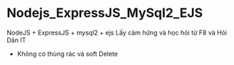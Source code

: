 # Nodejs_ExpressJS_MySql2_EJS
NodeJS + ExpressJS + mysql2 + ejs
Lấy cảm hứng và học hỏi từ F8 và Hỏi Dân IT 
- Không có thùng rác và soft Delete
